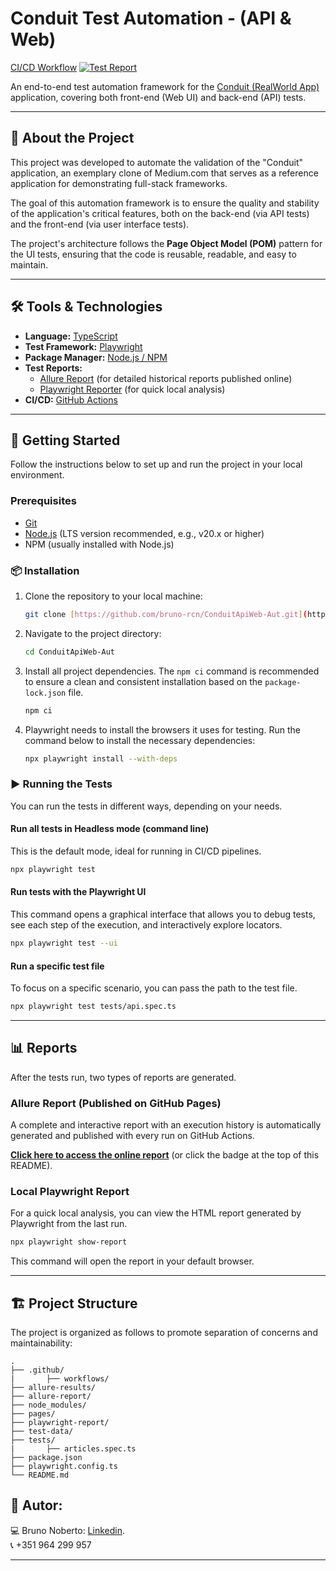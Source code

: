 # Conduit Test Automation - (API & Web)

[CI/CD Workflow](https://github.com/bruno-rcn/ConduitApiWeb-Aut/actions/workflows/ci.yml/badge.svg)
[![Test Report](https://img.shields.io/badge/Test_Report-View_Online-28a745?style=for-the-badge)](https://bruno-rcn.github.io/ConduitApiWeb-Aut/)

An end-to-end test automation framework for the [Conduit (RealWorld App)](https://demo.realworld.io/) application, covering both front-end (Web UI) and back-end (API) tests.

---

## 📜 About the Project

This project was developed to automate the validation of the "Conduit" application, an exemplary clone of Medium.com that serves as a reference application for demonstrating full-stack frameworks.

The goal of this automation framework is to ensure the quality and stability of the application's critical features, both on the back-end (via API tests) and the front-end (via user interface tests).

The project's architecture follows the **Page Object Model (POM)** pattern for the UI tests, ensuring that the code is reusable, readable, and easy to maintain.

---

## 🛠️ Tools & Technologies

* **Language:** [TypeScript](https://www.typescriptlang.org/)
* **Test Framework:** [Playwright](https://playwright.dev/)
* **Package Manager:** [Node.js / NPM](https://nodejs.org/)
* **Test Reports:**
    * [Allure Report](https://qameta.io/allure-report/) (for detailed historical reports published online)
    * [Playwright Reporter](https://playwright.dev/docs/reporter-html) (for quick local analysis)
* **CI/CD:** [GitHub Actions](https://github.com/features/actions)

---

## 🚀 Getting Started

Follow the instructions below to set up and run the project in your local environment.

### Prerequisites

* [Git](https://git-scm.com/)
* [Node.js](https://nodejs.org/en/) (LTS version recommended, e.g., v20.x or higher)
* NPM (usually installed with Node.js)

### 📦 Installation

1.  Clone the repository to your local machine:
    ```bash
    git clone [https://github.com/bruno-rcn/ConduitApiWeb-Aut.git](https://github.com/bruno-rcn/ConduitApiWeb-Aut.git)
    ```

2.  Navigate to the project directory:
    ```bash
    cd ConduitApiWeb-Aut
    ```

3.  Install all project dependencies. The `npm ci` command is recommended to ensure a clean and consistent installation based on the `package-lock.json` file.
    ```bash
    npm ci
    ```

4.  Playwright needs to install the browsers it uses for testing. Run the command below to install the necessary dependencies:
    ```bash
    npx playwright install --with-deps
    ```

### ▶️ Running the Tests

You can run the tests in different ways, depending on your needs.

#### Run all tests in Headless mode (command line)

This is the default mode, ideal for running in CI/CD pipelines.
```bash
npx playwright test
```

#### Run tests with the Playwright UI

This command opens a graphical interface that allows you to debug tests, see each step of the execution, and interactively explore locators.
```bash
npx playwright test --ui
```

#### Run a specific test file

To focus on a specific scenario, you can pass the path to the test file.
```bash
npx playwright test tests/api.spec.ts
```

---

## 📊 Reports

After the tests run, two types of reports are generated.

### Allure Report (Published on GitHub Pages)

A complete and interactive report with an execution history is automatically generated and published with every run on GitHub Actions.

**[Click here to access the online report](https://bruno-rcn.github.io/ConduitApiWeb-Aut/)** (or click the badge at the top of this README).

### Local Playwright Report

For a quick local analysis, you can view the HTML report generated by Playwright from the last run.
```bash
npx playwright show-report
```
This command will open the report in your default browser.

---

## 🏗️ Project Structure

The project is organized as follows to promote separation of concerns and maintainability:

```
.
├── .github/
|       ├── workflows/
├── allure-results/
├── allure-report/
├── node_modules/
├── pages/
├── playwright-report/
├── test-data/
├── tests/
|       ├── articles.spec.ts
├── package.json
├── playwright.config.ts
└── README.md
```

## :bust_in_silhouette: Autor:
:computer: Bruno Noberto: [Linkedin](https://www.linkedin.com/in/bruno-noberto/).
<br/>
:telephone_receiver: +351 964 299 957
*******
